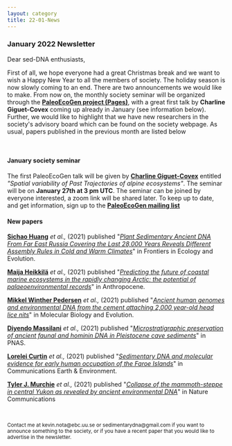 ```yaml
---
layout: category
title: 22-01-News
---
```


<div class="section">
<h3 class="section-title underline">January 2022 Newsletter</h3>
</div>


<p>Dear sed-DNA enthusiasts,</p>

<div class="intro">
<p>First of all, we hope everyone had a great Christmas break and we want to wish a Happy New Year to all the members of society. The holiday season is now slowly coming to an end. There are two announcements we would like to make. From now on, the monthly society seminar will be organized through the  <a href="https://pastglobalchanges.org/science/wg/paleoecogen" target="_blank"><b> PaleoEcoGen project (Pages)</b></a>, with a great first talk by <b>Charline Giguet-Covex</b> coming up already in January (see information below). Further, we would like to highlight that we have new researchers in the society's advisory board which can be found on the society webpage. As usual, papers published in the previous month are listed below</p>
<br>
<div class="intro">
<h4 class="section-title underline">January society seminar</h4>
<p>The first PaleoEcoGen talk will be given by <a href="https://scholar.google.fr/citations?user=AN0gYZIAAAAJ&hl=en&oi=ao" target="_blank"><b>Charline Giguet-Covex</b></a> entitled <i> "Spatial variability of Past Trajectories of alpine ecosystems"</i>. The seminar will be on <b>January 27th at 3 pm UTC</b>. The seminar can be joined by everyone interested, a zoom link will be shared later. To keep up to date, and get information, sign up to the <a href="https://listserv.unibe.ch/mailman/listinfo/paleoecogen.pages" target="_blank"><b>PaleoEcoGen mailing list</b></a>
<br>
<div class="intro">
<h4 class="section-title underline">New papers</h4>

<p><a href="https://www.researchgate.net/profile/Sichao-Huang" target="_blank"><b>Sichao Huang</b></a> <i>et al.,</i> (2021) published "<a href="https://doi.org/10.3389/fevo.2021.763747" target="_blank"><u><i>Plant Sedimentary Ancient DNA From Far East Russia Covering the Last 28,000 Years Reveals Different Assembly Rules in Cold and Warm Climates</i></u></a>" in Frontiers in Ecology and Evolution.</p>

<p><a href="https://researchportal.helsinki.fi/en/persons/maija-heikkil%C3%A4" target="_blank"><b>Maija Heikkilä</b></a> <i>et al.,</i> (2021) published "<a href="https://doi.org/10.1016/j.ancene.2021.100319" target="_blank"><u><i>Predicting the future of coastal marine ecosystems in the rapidly changing Arctic: the potential of palaeoenvironmental records</i></u></a>" in Anthropocene.</p>

<p><a href="https://globe.ku.dk/staff-list/?pure=en/persons/289258" target="_blank"><b>Mikkel Winther Pedersen</b></a> <i>et al.,</i> (2021) published "<a href=" https://doi.org/10.1093/molbev/msab351" target="_blank"><u><i>Ancient human genomes and environmental DNA from the cement attaching 2,000 year-old head lice nits</i></u></a>" in Molecular Biology and Evolution.</p>

<p><a href="https://www.researchgate.net/profile/Diyendo-Massilani" target="_blank"><b>Diyendo Massilani</b></a> <i>et al.,</i> (2021) published "<a href=" https://doi.org/10.1073/pnas.2113666118" target="_blank"><u><i>Microstratigraphic preservation of ancient faunal and hominin DNA in Pleistocene cave sediments</i></u></a>" in PNAS.</p>

<p><a href="https://loreleicurtin.com" target="_blank"><b>Lorelei Curtin</b></a> <i>et al.,</i> (2021) published "<a href=" https://doi.org/10.1038/s43247-021-00318-0" target="_blank"><u><i>Sedimentary DNA and molecular evidence for early human occupation of the Faroe Islands</i></u></a>" in Communications Earth & Environment.</p>

<p><a href="https://scholar.google.se/citations?hl=en&user=EEsWflEAAAAJ&view_op=list_works&alert_preview_top_rm=2&sortby=pubdate" target="_blank"><b>Tyler J. Murchie</b></a> <i>et al.,</i> (2021) published "<a href="https://doi.org/10.1038/s41467-021-27439-6" target="_blank"><u><i>Collapse of the mammoth-steppe in central Yukon as revealed by ancient environmental DNA</i></u></a>" in Nature Communications</p>
<br>
<div>
<p><small>Contact me at kevin.nota@ebc.uu.se or sedimentarydna@gmail.com if you want to announce something to the society, or if you have a recent paper that you would like to advertise in the newsletter.</small></p>

